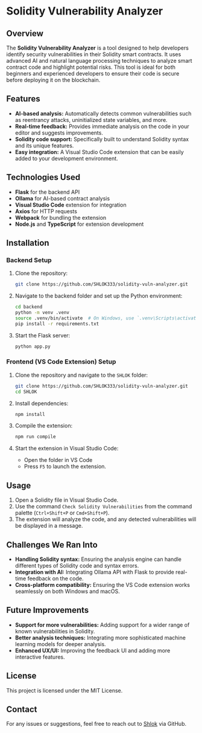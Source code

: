 # Solidity Vulnerability Analyzer

## Overview
The **Solidity Vulnerability Analyzer** is a tool designed to help developers identify security vulnerabilities in their Solidity smart contracts. It uses advanced AI and natural language processing techniques to analyze smart contract code and highlight potential risks. This tool is ideal for both beginners and experienced developers to ensure their code is secure before deploying it on the blockchain.

## Features
- **AI-based analysis:** Automatically detects common vulnerabilities such as reentrancy attacks, uninitialized state variables, and more.
- **Real-time feedback:** Provides immediate analysis on the code in your editor and suggests improvements.
- **Solidity code support:** Specifically built to understand Solidity syntax and its unique features.
- **Easy integration:** A Visual Studio Code extension that can be easily added to your development environment.

## Technologies Used
- **Flask** for the backend API
- **Ollama** for AI-based contract analysis
- **Visual Studio Code** extension for integration
- **Axios** for HTTP requests
- **Webpack** for bundling the extension
- **Node.js** and **TypeScript** for extension development

## Installation

### Backend Setup
1. Clone the repository:
    ```bash
    git clone https://github.com/SHLOK333/solidity-vuln-analyzer.git
    ```
2. Navigate to the backend folder and set up the Python environment:
    ```bash
    cd backend
    python -m venv .venv
    source .venv/bin/activate  # On Windows, use `.venv\Scripts\activate`
    pip install -r requirements.txt
    ```

3. Start the Flask server:
    ```bash
    python app.py
    ```

### Frontend (VS Code Extension) Setup
1. Clone the repository and navigate to the `SHLOK` folder:
    ```bash
    git clone https://github.com/SHLOK333/solidity-vuln-analyzer.git
    cd SHLOK
    ```

2. Install dependencies:
    ```bash
    npm install
    ```

3. Compile the extension:
    ```bash
    npm run compile
    ```

4. Start the extension in Visual Studio Code:
    - Open the folder in VS Code
    - Press `F5` to launch the extension.

## Usage

1. Open a Solidity file in Visual Studio Code.
2. Use the command `Check Solidity Vulnerabilities` from the command palette (`Ctrl+Shift+P` or `Cmd+Shift+P`).
3. The extension will analyze the code, and any detected vulnerabilities will be displayed in a message.

## Challenges We Ran Into
- **Handling Solidity syntax:** Ensuring the analysis engine can handle different types of Solidity code and syntax errors.
- **Integration with AI:** Integrating Ollama API with Flask to provide real-time feedback on the code.
- **Cross-platform compatibility:** Ensuring the VS Code extension works seamlessly on both Windows and macOS.

## Future Improvements
- **Support for more vulnerabilities:** Adding support for a wider range of known vulnerabilities in Solidity.
- **Better analysis techniques:** Integrating more sophisticated machine learning models for deeper analysis.
- **Enhanced UX/UI:** Improving the feedback UI and adding more interactive features.

## License
This project is licensed under the MIT License.

## Contact
For any issues or suggestions, feel free to reach out to [Shlok](https://github.com/SHLOK333) via GitHub.
